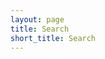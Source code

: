```yaml
---
layout: page
title: Search
short_title: Search
---
```


<div><gcse:searchresults-only></gcse:searchresults-only></div>
